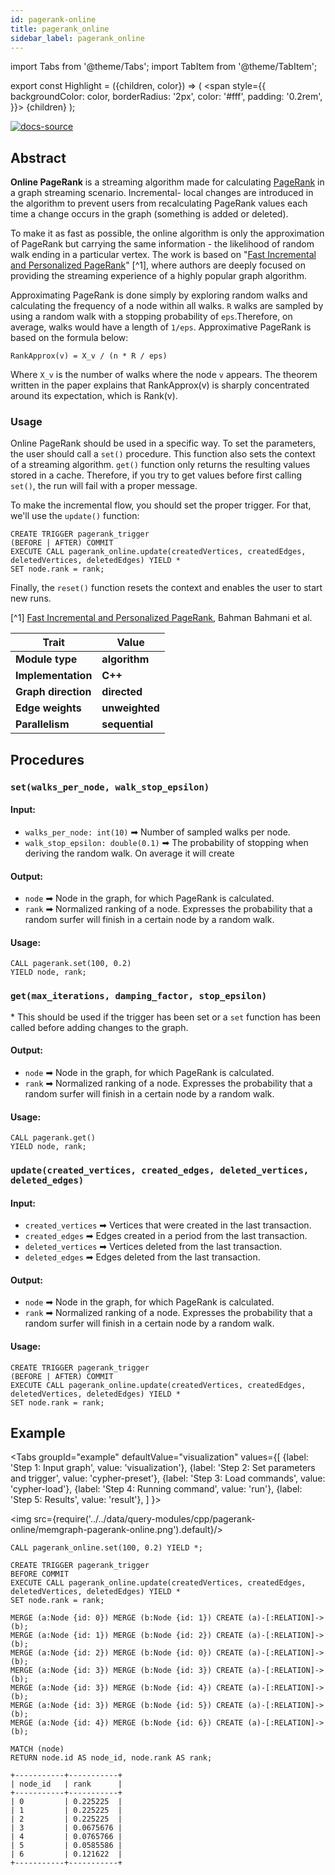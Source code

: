```yaml
---
id: pagerank-online
title: pagerank_online
sidebar_label: pagerank_online
---
```


import Tabs from '@theme/Tabs';
import TabItem from '@theme/TabItem';

export const Highlight = ({children, color}) => (
  <span
    style={{
      backgroundColor: color,
      borderRadius: '2px',
      color: '#fff',
      padding: '0.2rem',
    }}>
    {children}
  </span>
);

[![docs-source](https://img.shields.io/badge/source-pagerank_online-FB6E00?logo=github&style=for-the-badge)](https://github.com/memgraph/mage/blob/main/cpp/pagerank_module/pagerank_online_module.cpp)

## Abstract

**Online PageRank** is a streaming algorithm made for calculating
[PageRank](pagerank.md) in a graph streaming scenario. Incremental- local
changes are introduced in the algorithm to prevent users from recalculating
PageRank values each time a change occurs in the graph (something is added or
deleted).

To make it as fast as possible, the online algorithm is only the approximation
of PageRank but carrying the same information - the likelihood of random walk
ending in a particular vertex.  The work is based on "[Fast Incremental and
Personalized
PageRank](http://snap.stanford.edu/class/cs224w-readings/bahmani10pagerank.pdf)"
[^1], where authors are deeply focused on providing the streaming experience of
a highly popular graph algorithm.

Approximating PageRank is done simply by exploring random walks and calculating
the frequency of a node within all walks. `R` walks are sampled by using a
random walk with a stopping probability of `eps`.Therefore, on average, walks
would have a length of `1/eps`. Approximative PageRank is based on the formula
below:

```
RankApprox(v) = X_v / (n * R / eps)
```

Where `X_v` is the number of walks where the node `v` appears.  The theorem
written in the paper explains that RankApprox(v) is sharply concentrated around
its expectation, which is Rank(v).

### Usage

Online PageRank should be used in a specific way. To set the parameters, the
user should call a `set()` procedure. This function also sets the context of a
streaming algorithm. `get()` function only returns the resulting values stored
in a cache. Therefore, if you try to get values before first calling `set()`,
the run will fail with a proper message.

To make the incremental flow, you should set the proper trigger. For that, we'll
use the `update()` function:

```cypher
CREATE TRIGGER pagerank_trigger
(BEFORE | AFTER) COMMIT
EXECUTE CALL pagerank_online.update(createdVertices, createdEdges, deletedVertices, deletedEdges) YIELD *
SET node.rank = rank;
```

Finally, the `reset()` function resets the context and enables the user to start
new runs.

[^1] [Fast Incremental and Personalized
PageRank](http://snap.stanford.edu/class/cs224w-readings/bahmani10pagerank.pdf),
Bahman Bahmani et al.


| Trait               | Value                                                 |
| ------------------- | ----------------------------------------------------- |
| **Module type**     | <Highlight color="#FB6E00">**algorithm**</Highlight>  |
| **Implementation**  | <Highlight color="#FB6E00">**C++**</Highlight>        |
| **Graph direction** | <Highlight color="#FB6E00">**directed**</Highlight>   |
| **Edge weights**    | <Highlight color="#FB6E00">**unweighted**</Highlight> |
| **Parallelism**     | <Highlight color="#FB6E00">**sequential**</Highlight> |

## Procedures

### `set(walks_per_node, walk_stop_epsilon)`

#### Input:

* `walks_per_node: int(10)` ➡ Number of sampled walks per node.
* `walk_stop_epsilon: double(0.1)` ➡ The probability of stopping when deriving
  the random walk. On average it will create

#### Output:

* `node` ➡ Node in the graph, for which PageRank is calculated.
* `rank` ➡ Normalized ranking of a node. Expresses the probability that a random
  surfer will finish in a certain node by a random walk.

#### Usage:
```cypher
CALL pagerank.set(100, 0.2)
YIELD node, rank;
```

### `get(max_iterations, damping_factor, stop_epsilon)`

&ast; This should be used if the trigger has been set or a `set` function has
been called before adding changes to the graph.

#### Output:

* `node` ➡ Node in the graph, for which PageRank is calculated.
* `rank` ➡ Normalized ranking of a node. Expresses the probability that a random
  surfer will finish in a certain node by a random walk.

#### Usage:
```cypher
CALL pagerank.get()
YIELD node, rank;
```

### `update(created_vertices, created_edges, deleted_vertices, deleted_edges)`

#### Input:

* `created_vertices` ➡ Vertices that were created in the last transaction.
* `created_edges` ➡ Edges created in a period from the last transaction.
* `deleted_vertices` ➡ Vertices deleted from the last transaction.
* `deleted_edges` ➡ Edges deleted from the last transaction.

#### Output:

* `node` ➡ Node in the graph, for which PageRank is calculated.
* `rank` ➡ Normalized ranking of a node. Expresses the probability that a random
  surfer will finish in a certain node by a random walk.

#### Usage:

```cypher
CREATE TRIGGER pagerank_trigger
(BEFORE | AFTER) COMMIT
EXECUTE CALL pagerank_online.update(createdVertices, createdEdges, deletedVertices, deletedEdges) YIELD *
SET node.rank = rank;
```

## Example

<Tabs
  groupId="example"
  defaultValue="visualization"
  values={[
    {label: 'Step 1: Input graph', value: 'visualization'},
    {label: 'Step 2: Set parameters and trigger', value: 'cypher-preset'},
    {label: 'Step 3: Load commands', value: 'cypher-load'},
    {label: 'Step 4: Running command', value: 'run'},
    {label: 'Step 5: Results', value: 'result'},
  ]
}>
  <TabItem value="visualization">

  <img src={require('../../data/query-modules/cpp/pagerank-online/memgraph-pagerank-online.png').default}/>

  </TabItem>


  <TabItem value="cypher-preset">

```cypher
CALL pagerank_online.set(100, 0.2) YIELD *;

CREATE TRIGGER pagerank_trigger
BEFORE COMMIT
EXECUTE CALL pagerank_online.update(createdVertices, createdEdges, deletedVertices, deletedEdges) YIELD *
SET node.rank = rank;
```
 </TabItem>

  <TabItem value="cypher-load">

```cypher
MERGE (a:Node {id: 0}) MERGE (b:Node {id: 1}) CREATE (a)-[:RELATION]->(b);
MERGE (a:Node {id: 1}) MERGE (b:Node {id: 2}) CREATE (a)-[:RELATION]->(b);
MERGE (a:Node {id: 2}) MERGE (b:Node {id: 0}) CREATE (a)-[:RELATION]->(b);
MERGE (a:Node {id: 3}) MERGE (b:Node {id: 3}) CREATE (a)-[:RELATION]->(b);
MERGE (a:Node {id: 3}) MERGE (b:Node {id: 4}) CREATE (a)-[:RELATION]->(b);
MERGE (a:Node {id: 3}) MERGE (b:Node {id: 5}) CREATE (a)-[:RELATION]->(b);
MERGE (a:Node {id: 4}) MERGE (b:Node {id: 6}) CREATE (a)-[:RELATION]->(b);
```

  </TabItem>

  <TabItem value="run">

```cypher
MATCH (node)
RETURN node.id AS node_id, node.rank AS rank;
```

  </TabItem>


  <TabItem value="result">

```plaintext
+-----------+-----------+
| node_id   | rank      |
+-----------+-----------+
| 0         | 0.225225  |
| 1         | 0.225225  |
| 2         | 0.225225  |
| 3         | 0.0675676 |
| 4         | 0.0765766 |
| 5         | 0.0585586 |
| 6         | 0.121622  |
+-----------+-----------+
```

  </TabItem>

</Tabs>
